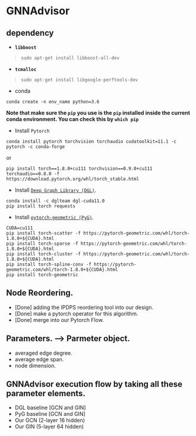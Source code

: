 # GNNAdvisor 

## dependency 
+ **`libboost`** 
> `sudo apt-get install libboost-all-dev`
+ **`tcmalloc`**
> `sudo apt-get install libgoogle-perftools-dev`

+ conda
```
conda create -n env_name python=3.6
```
**Note that make sure the `pip` you use is the `pip` installed inside the current conda environment. You can check this by `which pip`**

+ Install `Pytorch`
```
conda install pytorch torchvision torchaudio cudatoolkit=11.1 -c pytorch -c conda-forge
```
or 
```
pip install torch==1.8.0+cu111 torchvision==0.9.0+cu111 torchaudio==0.8.0 -f https://download.pytorch.org/whl/torch_stable.html
```
> 
+ Install [`Deep Graph Library (DGL)`](https://github.com/dmlc/dgl).
```
conda install -c dglteam dgl-cuda11.0
pip install torch requests
```

+ Install [`pytorch-geometric (PyG)`](https://github.com/rusty1s/pytorch_geometric).
```
CUDA=cu111
pip install torch-scatter -f https://pytorch-geometric.com/whl/torch-1.8.0+${CUDA}.html
pip install torch-sparse -f https://pytorch-geometric.com/whl/torch-1.8.0+${CUDA}.html
pip install torch-cluster -f https://pytorch-geometric.com/whl/torch-1.8.0+${CUDA}.html
pip install torch-spline-conv -f https://pytorch-geometric.com/whl/torch-1.8.0+${CUDA}.html
pip install torch-geometric
```

## Node Reordering.
* [Done] adding the IPDPS reordering tool into our design.
* [Done] make a pytorch operator for this algorithm.
* [Done] merge into our Pytorch Flow.

## Parameters.  -->  Parmeter object.
* averaged edge degree.
* average edge span.
* node dimension.

## GNNAdvisor execution flow by taking all these parameter elements.
* DGL baseline [GCN and GIN]
* PyG baseline [GCN and GIN]
* Our GCN (2-layer 16 hidden)
* Our GIN (5-layer 64 hidden)